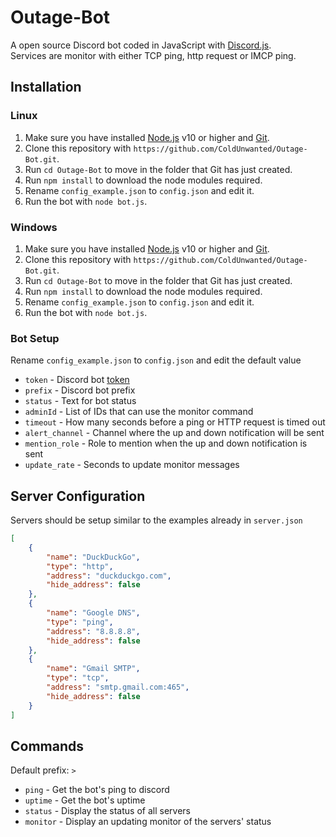 # Outage-Bot
A open source Discord bot coded in JavaScript with [Discord.js](https://discord.js.org).<br/>
Services are monitor with either TCP ping, http request or IMCP ping.

## Installation
### Linux
1. Make sure you have installed [Node.js](https://www.digitalocean.com/community/tutorials/how-to-install-node-js-on-debian-9) v10 or higher and [Git](https://www.linode.com/docs/development/version-control/how-to-install-git-on-linux-mac-and-windows/).
2. Clone this repository with `https://github.com/ColdUnwanted/Outage-Bot.git`.
3. Run `cd Outage-Bot` to move in the folder that Git has just created.
4. Run `npm install` to download the node modules required.
5. Rename `config_example.json` to `config.json` and edit it.
6. Run the bot with `node bot.js`.

### Windows
1. Make sure you have installed [Node.js](https://www.guru99.com/download-install-node-js.html) v10 or higher and [Git](https://www.linode.com/docs/development/version-control/how-to-install-git-on-linux-mac-and-windows/).
2. Clone this repository with `https://github.com/ColdUnwanted/Outage-Bot.git`.
3. Run `cd Outage-Bot` to move in the folder that Git has just created.
4. Run `npm install` to download the node modules required.
5. Rename `config_example.json` to `config.json` and edit it.
6. Run the bot with `node bot.js`.

### Bot Setup
Rename `config_example.json` to `config.json` and edit the default value
* `token` - Discord bot [token](https://www.writebots.com/discord-bot-token/)
* `prefix` - Discord bot prefix
* `status` - Text for bot status
* `adminId` - List of IDs that can use the monitor command
* `timeout` - How many seconds before a ping or HTTP request is timed out
* `alert_channel` - Channel where the up and down notification will be sent
* `mention_role` - Role to mention when the up and down notification is sent
* `update_rate` - Seconds to update monitor messages

## Server Configuration
Servers should be setup similar to the examples already in `server.json`
```json
[
    {
        "name": "DuckDuckGo",
        "type": "http",
        "address": "duckduckgo.com",
        "hide_address": false
    },
    {
        "name": "Google DNS",
        "type": "ping",
        "address": "8.8.8.8",
        "hide_address": false
    },
    {
        "name": "Gmail SMTP",
        "type": "tcp",
        "address": "smtp.gmail.com:465",
        "hide_address": false
    }
]
```

## Commands
Default prefix: `>`
* `ping` - Get the bot's ping to discord
* `uptime` - Get the bot's uptime
* `status` - Display the status of all servers
* `monitor` - Display an updating monitor of the servers' status